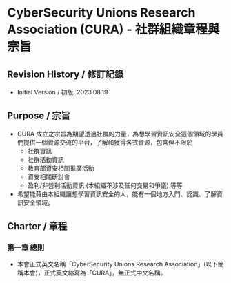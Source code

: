 # CyberSecurity Unions Research Association (CURA) - 社群組織章程與宗旨

## Revision History / 修訂紀錄

- Initial Version / 初版: 2023.08.19

## Purpose / 宗旨

- CURA 成立之宗旨為期望透過社群的力量，為想學習資訊安全這個領域的學員們提供一個資源交流的平台，了解和獲得各式資源，包含但不限於
  - 社群資訊
  - 社群活動資訊
  - 教育部資安相關推廣活動
  - 資安相關研討會
  - 盈利/非營利活動資訊 (本組織不涉及任何交易和爭議)
  等等
- 希望能藉由本組織讓想學習資訊安全的人，能有一個地方入門、認識、了解資訊安全領域。

## Charter / 章程

### 第一章 總則

-  本會正式英文名稱「CyberSecurity Unions Research Association」(以下簡稱本會)，正式英文縮寫為「CURA」，無正式中文名稱。
